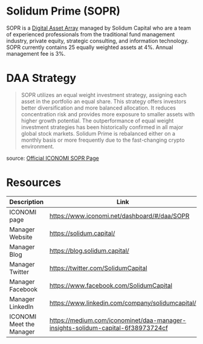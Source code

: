 # Solidum Prime (SOPR)
SOPR is a [Digital Asset Array](../Digital-Asset-Arrays.md) managed by Solidum Capital who are a team of experienced professionals from the traditional fund management industry, private equity, strategic consulting, and information technology. SOPR currently contains 25 equally weighted assets at 4%. Annual management fee is 3%.

# DAA Strategy
> SOPR utilizes an equal weight investment strategy, assigning each asset in the portfolio an equal share. This strategy offers investors better diversification and more balanced allocation. It reduces concentration risk and provides more exposure to smaller assets with higher growth potential. The outperformance of equal weight investment strategies has been historically confirmed in all major global stock markets. Solidum Prime is rebalanced either on a monthly basis or more frequently due to the fast-changing crypto environment.

source: [Official ICONOMI SOPR Page](https://www.iconomi.net/dashboard/#/daa/SOPR)

# Resources
Description | Link 
---|---
ICONOMI page | https://www.iconomi.net/dashboard/#/daa/SOPR
Manager Website | https://solidum.capital/
Manager Blog | https://blog.solidum.capital/
Manager Twitter | https://twitter.com/SolidumCapital
Manager Facebook | https://www.facebook.com/SolidumCapital
Manager LinkedIn | https://www.linkedin.com/company/solidumcapital/
ICONOMI Meet the Manager | https://medium.com/iconominet/daa-manager-insights-solidum-capital-6f38973724cf
